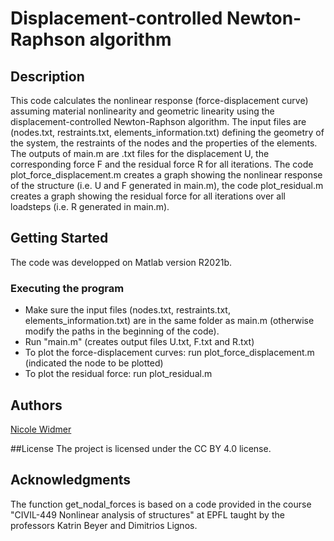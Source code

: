 # Displacement-controlled Newton-Raphson algorithm

## Description
This code calculates the nonlinear response (force-displacement curve) assuming material nonlinearity and geometric linearity using the displacement-controlled Newton-Raphson algorithm.
The input files are (nodes.txt, restraints.txt, elements_information.txt) defining the geometry of the system, the restraints of the nodes and the properties of the elements. The outputs
of main.m are .txt files for the displacement U, the corresponding force F and the residual force R for all iterations. The code plot_force_displacement.m creates a graph showing the
nonlinear response of the structure (i.e. U and F generated in main.m), the code plot_residual.m creates a graph showing the residual force for all iterations over all loadsteps
(i.e. R generated in main.m).

## Getting Started
The code was developped on Matlab version R2021b.

### Executing the program
* Make sure the input files (nodes.txt, restraints.txt, elements_information.txt) are in the same folder as main.m (otherwise modify the paths in the beginning of the code).
* Run "main.m" (creates output files U.txt, F.txt and R.txt)
* To plot the force-displacement curves: run plot_force_displacement.m (indicated the node to be plotted)
* To plot the residual force: run plot_residual.m

## Authors
[Nicole Widmer](nicole.widmer@epfl.ch)

##License
The project is licensed under the CC BY 4.0 license.

## Acknowledgments
The function get_nodal_forces is based on a code provided in the course "CIVIL-449 Nonlinear analysis of structures" at EPFL taught by the professors Katrin Beyer and Dimitrios Lignos.

 
